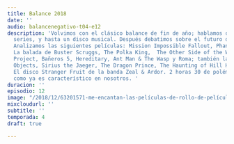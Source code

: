 ```yaml
---
title: Balance 2018
date: ''
audio: balancenegativo-t04-e12
description: 'Volvimos con el clásico balance de fin de año; hablamos de películas,
  series, y hasta un disco musical. Después debatimos sobre el futuro del streaming.
  Analizamos las siguientes películas: Mission Impossible Fallout, Phantom Thread,
  La balada de Buster Scruggs, The Polka King,  The Other Side of the Wind, The Florida
  Project, Bañeros 5, Hereditary, Ant Man & The Wasp y Roma; también las series: Sharp
  Objects, Sirius the Jaeger, The Dragon Prince, The Haunting of Hill House y Voltron.
  El disco Stranger Fruit de la banda Zeal & Ardor. 2 horas 30 de polémica y discusión,
  como ya es característico en nosotros. '
duracion: ''
episodio: 12
image: "/2018/12/63201571-me-encantan-las-películas-de-rollo-de-película.jpg"
mixcloudurl: ''
subtitle: ''
temporada: 4
draft: true

---
```

